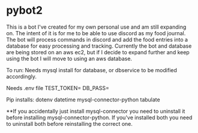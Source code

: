 # pybot2

This is a bot I've created for my own personal use and am still expanding on. The intent of it is for me to be able to use discord as my food journal. The bot will process commands in discord and add the food entries into a database for easy processing and tracking. Currently the bot and database are being stored on an aws ec2, but if I decide to expand further and keep using the bot I will move to using an aws database.  

To run:
Needs mysql install for database, or dbservice to be modified accordingly. 

Needs .env file 
TEST_TOKEN=
DB_PASS=

Pip installs:
dotenv
datetime
mysql-connector-python
tabulate




**If you accidentally just install mysql-connector you need to uninstall it before installing mysql-connector-python. If you've installed both you need to uninstall both before reinstalling the correct one. 
